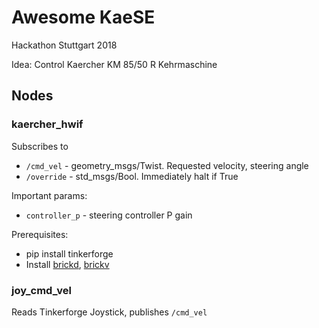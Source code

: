 # Awesome KaeSE

Hackathon Stuttgart 2018

Idea: Control Kaercher KM 85/50 R Kehrmaschine

## Nodes

### kaercher_hwif
Subscribes to
* `/cmd_vel` - geometry_msgs/Twist. Requested velocity, steering angle
* `/override` - std_msgs/Bool. Immediately halt if True

Important params:
* `controller_p` - steering controller P gain

Prerequisites:
 * pip install tinkerforge
 * Install [brickd](https://www.tinkerforge.com/de/doc/Software/Brickd.html), [brickv](https://www.tinkerforge.com/de/doc/Software/Brickv.html)
 
### joy_cmd_vel
Reads Tinkerforge Joystick, publishes `/cmd_vel`
